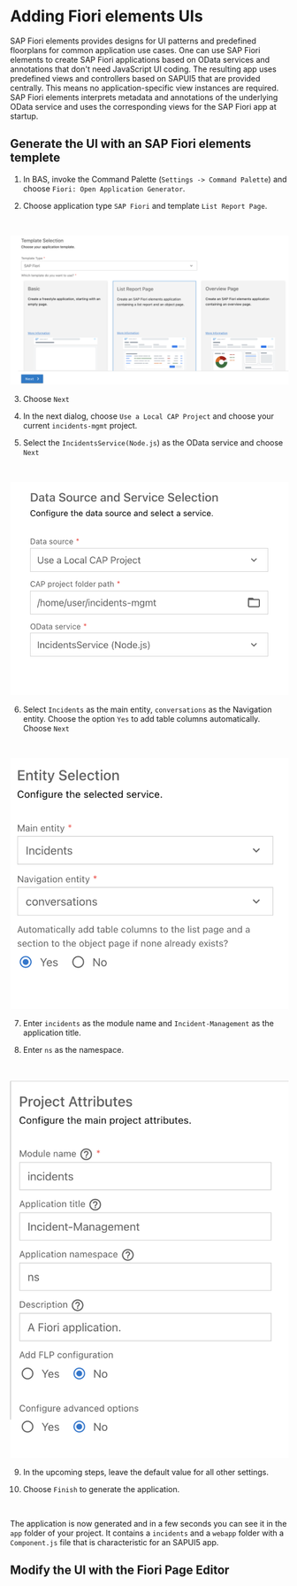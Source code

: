 # Adding Fiori elements UIs

SAP Fiori elements provides designs for UI patterns and predefined floorplans for common application use cases. One can use SAP Fiori elements to create SAP Fiori applications based on OData services and annotations that don't need JavaScript UI coding. The resulting app uses predefined views and controllers based on SAPUI5 that are provided centrally. This means no application-specific view instances are required. SAP Fiori elements interprets metadata and annotations of the underlying OData service and uses the corresponding views for the SAP Fiori app at startup.

## Generate the UI with an SAP Fiori elements templete

1. In BAS, invoke the Command Palette (`Settings -> Command Palette`) and choose `Fiori: Open Application Generator`.

2. Choose application type `SAP Fiori` and template `List Report Page`.
<br/>

![Template Selection](./assets/templete_selection.png)
<br/>

3. Choose `Next`

4. In the next dialog, choose `Use a Local CAP Project` and choose your current `incidents-mgmt` project.

5. Select the `IncidentsService(Node.js`) as the OData service and choose `Next`
<br/>

![Data Source Selection](./assets/data_source.png)
<br/>

6. Select `Incidents` as the main entity, `conversations` as the Navigation entity. Choose the option `Yes` to add table columns automatically. Choose `Next`
<br/>

![Entity Selection](./assets/entity_selection.png)

7. Enter `incidents` as the module name and `Incident-Management` as the application title.

8. Enter `ns` as the namespace.
<br/>

![Project Attributes](./assets/project_attributes.png)
<br/>

9. In the upcoming steps, leave the default value for all other settings.

10. Choose `Finish` to generate the application.
<br/>

The application is now generated and in a few seconds you can see it in the `app` folder of your project. It contains a `incidents` and a `webapp` folder with a `Component.js` file that is characteristic for an SAPUI5 app.

## Modify the UI with the Fiori Page Editor



